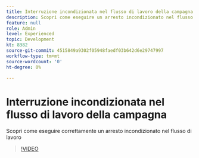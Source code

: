 ```yaml
---
title: Interruzione incondizionata nel flusso di lavoro della campagna
description: Scopri come eseguire un arresto incondizionato nel flusso di lavoro della campagna
feature: null
role: Admin
level: Experienced
topic: Development
kt: 8382
source-git-commit: 4515849a9302f05948faedf03b642d6e29747997
workflow-type: tm+mt
source-wordcount: '0'
ht-degree: 0%

---
```



# Interruzione incondizionata nel flusso di lavoro della campagna

Scopri come eseguire correttamente un arresto incondizionato nel flusso di lavoro
>[!VIDEO](https://video.tv.adobe.com/v/335887?quality=12)
